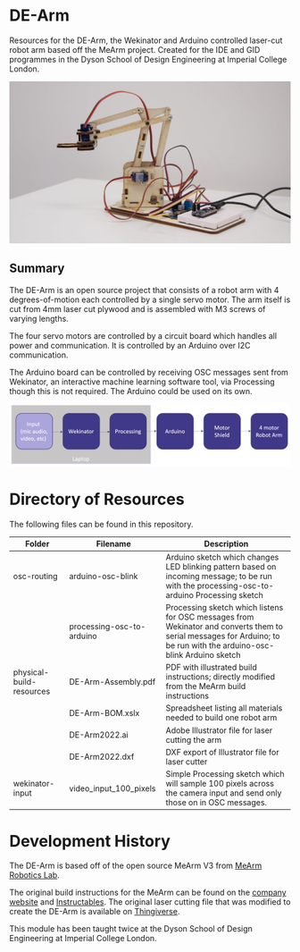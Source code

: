 # DE-Arm
Resources for the DE-Arm, the Wekinator and Arduino controlled laser-cut robot arm based off the MeArm project. Created for the IDE and GID programmes in the Dyson School of Design Engineering at Imperial College London.

![Photo of fully built robot arm from laser cut plywood](wiki-images/side-profile-smaller.jpg)

## Summary
The DE-Arm is an open source project that consists of a robot arm with 4 degrees-of-motion each controlled by a single servo motor. The arm itself is cut from 4mm laser cut plywood and is assembled with M3 screws of varying lengths.

The four servo motors are controlled by a circuit board which handles all power and communication. It is controlled by an Arduino over I2C communication.

The Arduino board can be controlled by receiving OSC messages sent from Wekinator, an interactive machine learning software tool, via Processing though this is not required. The Arduino could be used on its own.

![Illustration of system overview from the laptop running Wekinator through to the servo motors.](wiki-images/system-overview.png)

# Directory of Resources
The following files can be found in this repository.


| Folder | Filename | Description |
| ----------- | - |----------- |
| osc-routing |  arduino-osc-blink | Arduino sketch which changes LED blinking pattern based on incoming message; to be run with the processing-osc-to-arduino Processing sketch |
|  | processing-osc-to-arduino | Processing sketch which listens for OSC messages from Wekinator and converts them to serial messages for Arduino; to be run with the arduino-osc-blink Arduino sketch
| physical-build-resources | DE-Arm-Assembly.pdf | PDF with illustrated build instructions; directly modified from the MeArm build instructions |
| | DE-Arm-BOM.xslx | Spreadsheet listing all materials needed to build one robot arm
|  | DE-Arm2022.ai | Adobe Illustrator file for laser cutting the arm
|  | DE-Arm2022.dxf | DXF export of Illustrator file for laser cutter
| wekinator-input | video_input_100_pixels | Simple Processing sketch which will sample 100 pixels across the camera input and send only those on in OSC messages.






# Development History

The DE-Arm is based off of the open source MeArm V3 from [MeArm Robotics Lab](https://mearm.com/).

The original build instructions for the MeArm can be found on the [company website](http://learn.mearm.com/docs/building-the-mearm-v3/) and [Instructables](https://www.instructables.com/MeArm-Build-a-Small-Hackable-Robot-Arm/). The original laser cutting file that was modified to create the DE-Arm is available on [Thingiverse](https://www.thingiverse.com/thing:3420797).

This module has been taught twice at the Dyson School of Design Engineering at Imperial College London.